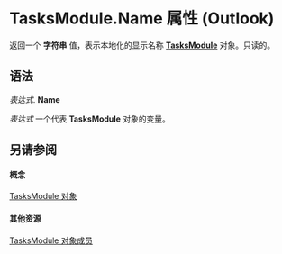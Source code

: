 
# TasksModule.Name 属性 (Outlook)

返回一个 **字符串** 值，表示本地化的显示名称 **[TasksModule](fc6ae6c9-6b13-b5f2-9506-c3dbbe709df6.md)** 对象。只读的。


## 语法

 _表达式_. **Name**

 _表达式_ 一个代表 **TasksModule** 对象的变量。


## 另请参阅


#### 概念


[TasksModule 对象](fc6ae6c9-6b13-b5f2-9506-c3dbbe709df6.md)
#### 其他资源


[TasksModule 对象成员](78274654-8df6-f34f-1460-8f1d36f0a15c.md)